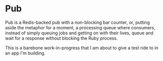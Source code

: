 # Pub

Pub is a Redis-backed pub with a non-blocking bar counter, or, putting aside
the metaphor for a moment, a processing queue where consumers, instead of
simply queuing jobs and getting on with their lives, queue and wait for a
response without blocking the Ruby process.

This is a barebone work-in-progress that I am about to give a test ride to in
an app I'm building.
